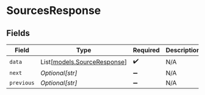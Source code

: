 # SourcesResponse


## Fields

| Field                                                      | Type                                                       | Required                                                   | Description                                                |
| ---------------------------------------------------------- | ---------------------------------------------------------- | ---------------------------------------------------------- | ---------------------------------------------------------- |
| `data`                                                     | List[[models.SourceResponse](../models/sourceresponse.md)] | :heavy_check_mark:                                         | N/A                                                        |
| `next`                                                     | *Optional[str]*                                            | :heavy_minus_sign:                                         | N/A                                                        |
| `previous`                                                 | *Optional[str]*                                            | :heavy_minus_sign:                                         | N/A                                                        |